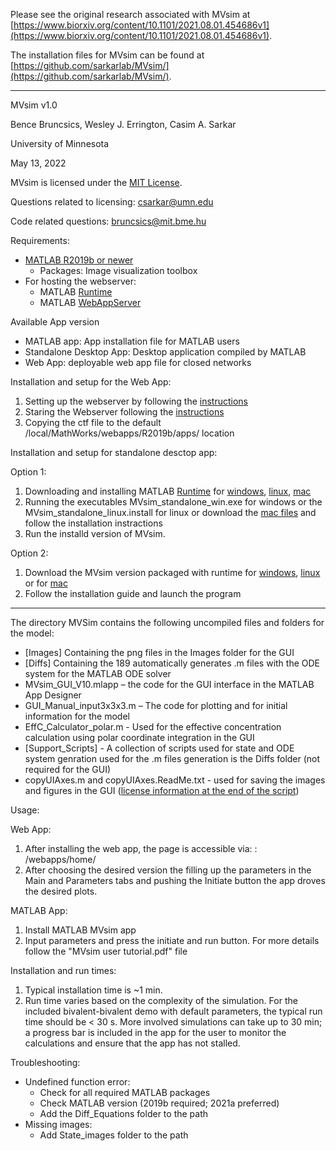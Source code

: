 Please see the original research associated with MVsim at [https://www.biorxiv.org/content/10.1101/2021.08.01.454686v1](https://www.biorxiv.org/content/10.1101/2021.08.01.454686v1).

The installation files for MVsim can be found at [https://github.com/sarkarlab/MVsim/](https://github.com/sarkarlab/MVsim/).

***

MVsim v1.0

Bence Bruncsics, Wesley J. Errington, Casim A. Sarkar

University of Minnesota

May 13, 2022

MVsim is licensed under the [MIT License](https://github.com/sarkarlab/MVsim/blob/main/LICENSE).

Questions related to licensing: csarkar@umn.edu

Code related questions: bruncsics@mit.bme.hu

Requirements:
- [MATLAB R2019b or newer](https://www.mathworks.com/)
  - Packages: Image visualization toolbox
- For hosting the webserver:
  - MATLAB [Runtime](https://www.mathworks.com/products/compiler/matlab-runtime.html) 
  - MATLAB [WebAppServer](https://www.mathworks.com/products/matlab-web-app-server.html)
  
Available App version
- MATLAB app: App installation file for MATLAB users
- Standalone Desktop App: Desktop application compiled by MATLAB
- Web App: deployable web app file for closed networks

Installation and setup for the Web App:
1. Setting up the webserver by following the [instructions](https://www.mathworks.com/help/webappserver/ug/set-up-matlab-web-app-server.html)
2. Staring the Webserver following the [instructions](https://www.mathworks.com/help/compiler/webapps/run-a-web-app.html)
3. Copying the ctf file to the default /local/MathWorks/webapps/R2019b/apps/ location

Installation and setup for standalone desctop app:

Option 1:
1. Downloading and installing MATLAB [Runtime](https://www.mathworks.com/products/compiler/matlab-runtime.html) for [windows](https://ssd.mathworks.com/supportfiles/downloads/R2021a/Release/5/deployment_files/installer/complete/win64/MATLAB_Runtime_R2021a_Update_5_win64.zip), [linux](https://ssd.mathworks.com/supportfiles/downloads/R2021a/Release/5/deployment_files/installer/complete/glnxa64/MATLAB_Runtime_R2021a_Update_5_glnxa64.zip), [mac](https://ssd.mathworks.com/supportfiles/downloads/R2021a/Release/5/deployment_files/installer/complete/maci64/MATLAB_Runtime_R2021a_Update_5_maci64.dmg.zip)
2. Running the executables  MVsim_standalone_win.exe for windows or the MVsim_standalone_linux.install for linux or download the [mac files](https://drive.google.com/drive/folders/1E2Hy6xb23SQJ7v36Q_ci0-UMJjLhQwyT?usp=sharing) and follow the installation instractions
3. Run the installd version of MVsim.

Option 2:
1. Download the MVsim version packaged with runtime for [windows](https://drive.google.com/file/d/1t2faUYdFB_fPUUW7-Ic0rqdvZmEeNVH5/view?usp=sharing), [linux](https://drive.google.com/file/d/1fyZaCK-gv5_QDpjtiGB-grR5D2zk61C2/view?usp=sharing) or for [mac](https://drive.google.com/drive/folders/1XOgovOQrr_kved5p3DbNPXuAlqxCoW4l?usp=sharing)
2. Follow the installation guide and launch the program

***

The directory MVSim contains the following uncompiled files and folders for the model:

* [Images] Containing the png files in the Images folder for the GUI 
* [Diffs] Containing the 189 automatically generates .m files with the ODE system for the MATLAB ODE solver
* MVsim_GUI_V10.mlapp – the code for the GUI interface in the MATLAB App Designer	
* GUI_Manual_input3x3x3.m – The code for plotting and for initial information for the model
* EffC_Calculator_polar.m - Used for the effective concentration calculation using polar coordinate integration in the GUI
* [Support_Scripts] - A collection of scripts used for state and ODE system genration used for the .m files generation is the Diffs folder (not required for the GUI) 
* copyUIAxes.m and copyUIAxes.ReadMe.txt - used for saving the images and figures in the GUI ([license information at the end of the script](https://www.mathworks.com/matlabcentral/fileexchange/73103-copyuiaxes))


Usage:

Web App:
1. After installing the web app, the page is accessible via: <host>:<port> /webapps/home/ 
2. After choosing the desired version the filling up the parameters in the Main and Parameters tabs and pushing the Initiate button the app droves the desired plots. 

MATLAB App:
1. Install MATLAB MVsim app
2. Input parameters and press the initiate and run button. For more details follow the "MVsim user tutorial.pdf" file

Installation and run times:
1. Typical installation time is ~1 min.
2. Run time varies based on the complexity of the simulation. For the included bivalent-bivalent demo with default parameters, the typical run time should be < 30 s. More involved simulations can take up to 30 min; a progress bar is included in the app for the user to monitor the calculations and ensure that the app has not stalled.

Troubleshooting:

- Undefined function error: 
  - Check for all required MATLAB packages
  - Check MATLAB version (2019b required; 2021a preferred)
  - Add the Diff_Equations folder to the path
- Missing images:
  - Add State_images folder to the path
